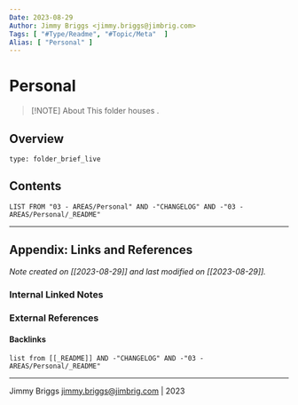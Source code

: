 ```yaml
---
Date: 2023-08-29
Author: Jimmy Briggs <jimmy.briggs@jimbrig.com>
Tags: [ "#Type/Readme", "#Topic/Meta"  ]
Alias: [ "Personal" ]
---
```


# Personal

> [!NOTE] About
> This folder houses .

## Overview


```ccard
type: folder_brief_live
```
 

## Contents

```dataview
LIST FROM "03 - AREAS/Personal" AND -"CHANGELOG" AND -"03 - AREAS/Personal/_README"
```

***

## Appendix: Links and References

*Note created on [[2023-08-29]] and last modified on [[2023-08-29]].*

### Internal Linked Notes

### External References

#### Backlinks

```dataview
list from [[_README]] AND -"CHANGELOG" AND -"03 - AREAS/Personal/_README"
```


***

Jimmy Briggs <jimmy.briggs@jimbrig.com> | 2023
